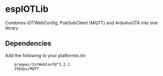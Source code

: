 # espIOTLib
Combines IOTWebConfig, PubSubClient (MQTT) and ArduinoOTA into one library

## Dependencies
Add the following to your platformio.ini:
```
    prampec/IotWebConf@^3.2.1
    256dpi/MQTT
```